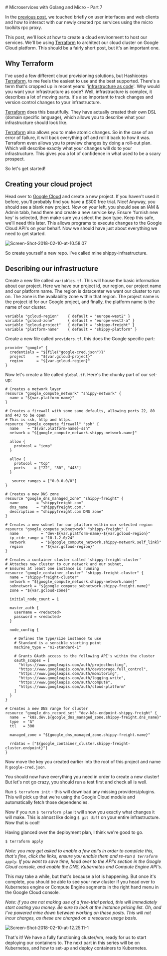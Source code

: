 # Microservices with Golang and Micro - Part 7

In the [previous post](https://ewanvalentine.io/microservices-in-golang-part-6/), we touched briefly on user interfaces and web clients and how to interact with our newly created rpc services using the micro toolkits rpc proxy.

This post, we'll look at how to create a cloud environment to host our services. We'll be using [Terraform](https://www.terraform.io/) to architect our cloud cluster on Google Cloud platform. This should be a fairly short post, but it's an important one.


## Why Terraform
I've used a few different cloud provisioning solutions, but Hashicorps [Terraform](https://www.terraform.io/), to me feels the easiest to use and the best supported. There's a term that's cropped up in recent years: '[infrastructure as code](https://en.wikipedia.org/wiki/Infrastructure_as_Code)'. Why would you want your infrastructure as code? Well, infrastructure is complex, it describes a lot of moving parts. It's also important to track changes and version control changes to your infrastructure.

[Terraform](https://www.terraform.io/) does this beautifully. They have actually created their own DSL (domain specific language), which allows you to describe what your infrastructure should look like.

[Terraform](https://www.terraform.io/) also allows you to make atomic changes. So in the case of an error of failure, it will back everything off and roll it back to how it was. Terraform even allows you to preview changes by doing a roll-out plan. Which will describe exactly what your changes will do to your infrastructure. This gives you a lot of confidence in what used to be a scary prospect.

So let's get started!


## Creating your cloud project

Head over to [Google Cloud](http://console.cloud.google.com/) and create a new project. If you haven't used it before, you'll probably find you have a £300 free trial. Nice! Anyway, you should see a blank new project. Now on your left, you should see an IAM & Admin tabb, head there and create a new service key. Ensure 'furnish new key' is selected, then make sure you select the json type. Keep this safe, we'll need this later. This allows programs to execute changes to the Google Cloud API's on your behalf. Now we should have just about everything we need to get started.

![Screen-Shot-2018-02-10-at-10.58.07](/content/images/2018/02/Screen-Shot-2018-02-10-at-10.58.07.png)

So create yourself a new repo. I've called mine shippy-infrastructure.


## Describing our infrastructure

Create a new file called `variables.tf`. This will house the basic information about our project. Here we have our project id, our region, our project name and our platform name. The region is datacenter we want our cluster to run on. The zone is the availability zone within that region. The project name is the project id for our Google project, and finally, the platform name is the name of our cluster.

```clike
variable "gcloud-region"    { default = "europe-west2" }
variable "gcloud-zone"      { default = "europe-west2-a" }
variable "gcloud-project"   { default = "shippy-freight" }
variable "platform-name"    { default = "shippy-platform" }
```

Create a new file called `providers.tf`, this does the Google specific part:

```clike
provider "google" {
  credentials = "${file("google-cred.json")}"
  project     = "${var.gcloud-project}"
  region      = "${var.gcloud-region}"
}
```

Now let's create a file called `global.tf`. Here's the chunky part of our set-up:

```clike
# Creates a network layer
resource "google_compute_network" "shippy-network" {
  name = "${var.platform-name}"
}

# Creates a firewall with some sane defaults, allowing ports 22, 80 and 443 to be open
# This is ssh, http and https.
resource "google_compute_firewall" "ssh" {
  name    = "${var.platform-name}-ssh"
  network = "${google_compute_network.shippy-network.name}"

  allow {
    protocol = "icmp"
  }

  allow {
    protocol = "tcp"
    ports    = ["22", "80", "443"]
  }

   source_ranges = ["0.0.0.0/0"]
}

# Creates a new DNS zone
resource "google_dns_managed_zone" "shippy-freight" {
  name        = "shippyfreight-com"
  dns_name    = "shippyfreight.com."
  description = "shippyfreight.com DNS zone"
}

# Creates a new subnet for our platform within our selected region
resource "google_compute_subnetwork" "shippy-freight" {
  name          = "dev-${var.platform-name}-${var.gcloud-region}"
  ip_cidr_range = "10.1.2.0/24"
  network       = "${google_compute_network.shippy-network.self_link}"
  region        = "${var.gcloud-region}"
}

# Creates a container cluster called 'shippy-freight-cluster'
# Attaches new cluster to our network and our subnet,
# Ensures at least one instance is running
resource "google_container_cluster" "shippy-freight-cluster" {
  name = "shippy-freight-cluster"
  network = "${google_compute_network.shippy-network.name}"
  subnetwork = "${google_compute_subnetwork.shippy-freight.name}"
  zone = "${var.gcloud-zone}"

  initial_node_count = 1

  master_auth {
    username = <redacted>
    password = <redacted>
  }

  node_config {

    # Defines the type/size instance to use
    # Standard is a sensible starting point
    machine_type = "n1-standard-1"

    # Grants OAuth access to the following API's within the cluster
    oauth_scopes = [
      "https://www.googleapis.com/auth/projecthosting",
      "https://www.googleapis.com/auth/devstorage.full_control",
      "https://www.googleapis.com/auth/monitoring",
      "https://www.googleapis.com/auth/logging.write",
      "https://www.googleapis.com/auth/compute",
      "https://www.googleapis.com/auth/cloud-platform"
    ]
  }
}

# Creates a new DNS range for cluster
resource "google_dns_record_set" "dev-k8s-endpoint-shippy-freight" {
  name  = "k8s.dev.${google_dns_managed_zone.shippy-freight.dns_name}"
  type  = "A"
  ttl   = 300

  managed_zone = "${google_dns_managed_zone.shippy-freight.name}"

  rrdatas = ["${google_container_cluster.shippy-freight-cluster.endpoint}"]
}
```

Now move the key you created earlier into the root of this project and name it `google-cred.json`.

You should now have everything you need in order to create a new cluster! But let's not go crazy, you should run a test first and check all is well.

Run `$ terraform init` - this will download any missing providers/plugins. This will pick up that we're using the Google Cloud module and automatically fetch those dependencies.

Now if you run `$ terraform plan` it will show you exactly what changes it will make. This is almost like doing `$ git diff` on your entire infrastructure. Now that is cool!

Having glanced over the deployment plan, I think we're good to go.

`$ terraform apply`

*Note: you may get asked to enable a few api's in order to complete this, that's fine, click the links, ensure you enable them and re-run `$ terraform apply`. If you want to save time, head over to the API's section in the Google Cloud console, and enable the DNS, Kubernetes and Compute Engine API's.*

This may take a while, but that's because a lot is happening. But once it's complete, you should be able to see your new cluster if you head over to Kubernetes engine or Compute Engine segments in the right hand menu in the Google Cloud console.

*Note: if you are not making use of a free-trial period, this will immediately start costing you money. Be sure to look at the instance pricing list. Oh, and I've powered mine down between working on these posts. This will not incur charges, as these are charged on a resource usage basis.*

![Screen-Shot-2018-02-10-at-12.25.11-1](/content/images/2018/02/Screen-Shot-2018-02-10-at-12.25.11-1.png)

That's it! We have a fully functioning cluster/vm, ready for us to start deploying our containers to. The next part in this series will be on Kubernetes, and how to set-up and deploy containers to Kubernetes.
